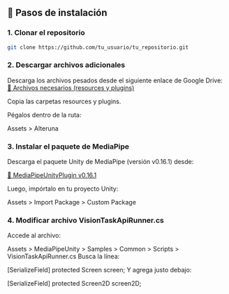 ## 🚀 Pasos de instalación

### 1. Clonar el repositorio
```bash
git clone https://github.com/tu_usuario/tu_repositorio.git
```

### 2. Descargar archivos adicionales
Descarga los archivos pesados desde el siguiente enlace de Google Drive:
[🔗 Archivos necesarios (resources y plugins)](https://drive.google.com/drive/folders/1Cd4vT89S7XLLWE1DgatG8zvlWynwcqMa?usp=drive_link)

Copia las carpetas resources y plugins.

Pégalos dentro de la ruta:

Assets > Alteruna

### 3. Instalar el paquete de MediaPipe
Descarga el paquete Unity de MediaPipe (versión v0.16.1) desde:

[🔗 MediaPipeUnityPlugin v0.16.1](https://github.com/homuler/MediaPipeUnityPlugin/releases/tag/v0.16.1)

Luego, impórtalo en tu proyecto Unity:

Assets > Import Package > Custom Package

### 4. Modificar archivo VisionTaskApiRunner.cs
Accede al archivo:

Assets > MediaPipeUnity > Samples > Common > Scripts > VisionTaskApiRunner.cs
Busca la línea:

[SerializeField] protected Screen screen;
Y agrega justo debajo:

[SerializeField] protected Screen2D screen2D;
